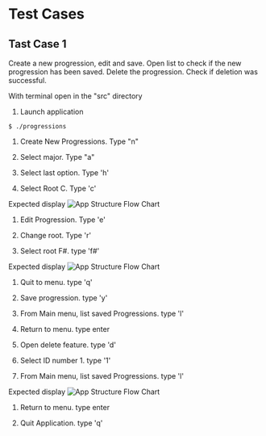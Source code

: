# Test Cases

## Tast Case 1
Create a new progression, edit and save. Open list to check if the new progression has been saved. Delete the progression. Check if deletion was successful.

With terminal open in the "src" directory
1. Launch application 
```
$ ./progressions
```
1. Create New Progressions. Type "n"

1. Select major. Type "a"

1. Select last option. Type 'h'

1. Select Root C. Type 'c'

Expected display
![App Structure Flow Chart](../../docs/test1_display1.png)

1. Edit Progression. Type 'e'

1. Change root. Type 'r'

1. Select root F#. type 'f#'

Expected display
![App Structure Flow Chart](../../docs/test1_display2.png)

1. Quit to menu. type 'q'

1. Save progression. type 'y'

1. From Main menu, list saved Progressions. type 'l'

1. Return to menu. type enter

1. Open delete feature. type 'd'

1. Select ID number 1. type '1'

1. From Main menu, list saved Progressions. type 'l'

Expected display
![App Structure Flow Chart](../../docs/test1_display3.png)

1. Return to menu. type enter

1. Quit Application. type 'q'



